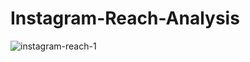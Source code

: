 # Instagram-Reach-Analysis
![instagram-reach-1](https://github.com/user-attachments/assets/da86d252-839d-45d9-b2cf-3958c8b5e1b1)
